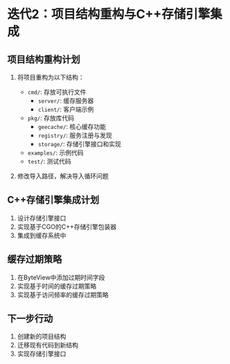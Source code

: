 # 迭代2：项目结构重构与C++存储引擎集成

## 项目结构重构计划
1. 将项目重构为以下结构：
   - `cmd/`: 存放可执行文件
     - `server/`: 缓存服务器
     - `client/`: 客户端示例
   - `pkg/`: 存放库代码
     - `geecache/`: 核心缓存功能
     - `registry/`: 服务注册与发现
     - `storage/`: 存储引擎接口和实现
   - `examples/`: 示例代码
   - `test/`: 测试代码

2. 修改导入路径，解决导入循环问题

## C++存储引擎集成计划
1. 设计存储引擎接口
2. 实现基于CGO的C++存储引擎包装器
3. 集成到缓存系统中

## 缓存过期策略
1. 在ByteView中添加过期时间字段
2. 实现基于时间的缓存过期策略
3. 实现基于访问频率的缓存过期策略

## 下一步行动
1. 创建新的项目结构
2. 迁移现有代码到新结构
3. 实现存储引擎接口 